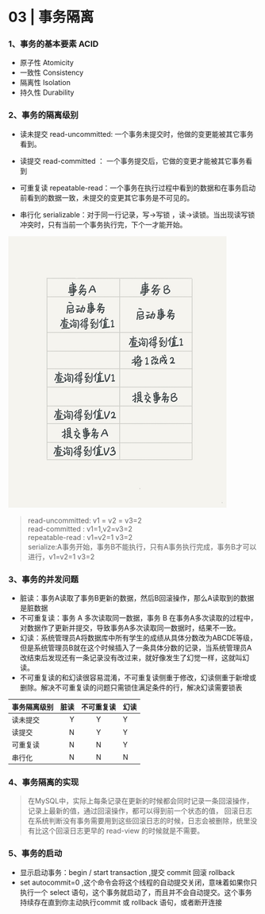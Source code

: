 # 03 | 事务隔离
### 1、事务的基本要素 ACID 

- 原子性 Atomicity
- 一致性 Consistency
- 隔离性 Isolation
- 持久性 Durability

### 2、事务的隔离级别

- 读未提交 read-uncommitted: 一个事务未提交时，他做的变更能被其它事务看到。
    
- 读提交 read-committed ： 一个事务提交后，它做的变更才能被其它事务看到
- 可重复读 repeatable-read：一个事务在执行过程中看到的数据和在事务启动前看到的数据一致，未提交的变更其它事务是不可见的。
- 串行化  serializable：对于同一行记录，写->写锁 ，读->读锁。当出现读写锁冲突时，只有当前一个事务执行完，下个一才能开始。

![](./img/3.png)

 > read-uncommitted: v1 = v2 = v3=2  
 > read-committed : v1=1,v2=v3=2  
 > repeatable-read : v1=v2=1 v3=2  
 > serialize:A事务开始，事务B不能执行，只有A事务执行完成，事务B才可以进行，v1=v2=1 v3=2 
 
 
### 3、事务的并发问题

- 脏读：事务A读取了事务B更新的数据，然后B回滚操作，那么A读取到的数据是脏数据 
-  不可重复读：事务 A 多次读取同一数据，事务 B 在事务A多次读取的过程中，对数据作了更新并提交，导致事务A多次读取同一数据时，结果不一致。
- 幻读：系统管理员A将数据库中所有学生的成绩从具体分数改为ABCDE等级，但是系统管理员B就在这个时候插入了一条具体分数的记录，当系统管理员A改结束后发现还有一条记录没有改过来，就好像发生了幻觉一样，这就叫幻读。
- 不可重复读的和幻读很容易混淆，不可重复读侧重于修改，幻读侧重于新增或删除。解决不可重复读的问题只需锁住满足条件的行，解决幻读需要锁表


| 事务隔离级别 | 脏读   |不可重复读 | 幻读|
| :------| ------: | :------: | :----- |
| 读未提交 | Y | Y | Y |
| 读提交 | N | Y | Y|
|可重复读|N|N|Y|
|串行化|N|N|N|

### 4、事务隔离的实现
> 在MySQL中，实际上每条记录在更新的时候都会同时记录一条回滚操作，记录上最新的值，通过回滚操作，都可以得到前一个状态的值，
回滚日志在系统判断没有事务需要用到这些回滚日志的时候，日志会被删除，统里没有比这个回滚日志更早的 read-view 的时候就是不需要。


### 5、事务的启动
- 显示启动事务：begin / start transaction ,提交 commit  回滚 rollback
- set autocommit=0 ,这个命令会将这个线程的自动提交关闭，意味着如果你只执行一个 select 语句，这个事务就启动了，而且并不会自动提交。这个事务持续存在直到你主动执行commit 或 rollback 语句，或者断开连接
    